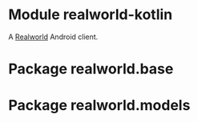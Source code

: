 # Module realworld-kotlin


A [Realworld](https://github.com/gothinkster/realworld) Android client.


# Package realworld.base


# Package realworld.models
